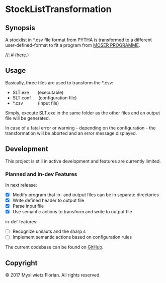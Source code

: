 # StockListTransformation #

## Synopsis ##
A stocklist in \*.csv file format from PYTHA is transformed to a different user-defined-format to fit a program from
[MOSER PROGRAMME](https://www.optmos.at/).

[//]: # (## Documentation)
[//]: # (The full documentation - only available in German - can be found)
[//]: # ([here](https://github.com/mysliwietzflorian/StockListTransformation/).)

## Usage ##
Basically, three files are used to transform the \*.csv:

- SLT.exe	&nbsp;&nbsp;&nbsp;&nbsp;&nbsp;
(executable)
- SLT.conf	&nbsp;&nbsp;&nbsp;&nbsp;
(configuration file)
- \*.csv	&nbsp;&nbsp;&nbsp;&nbsp;&nbsp;&nbsp;&nbsp;&nbsp;&nbsp;&nbsp;
(input file)

Simply, execute SLT.exe in the same folder as the other files and an output file will be generated.

In case of a fatal error or warning - depending on the configuration - the transformation will be aborted and an error message displayed.

## Development ##
This project is still in active development and features are currently limited.

### Planned and in-dev Features ###
In next release:
- [x] Modify program that in- and output files can be in separate directories
- [x] Write defined header to output file
- [x] Parse input file
- [x] Use semantic actions to transform and write to output file

in-def features:
- [ ] Recognize umlauts and the sharp s
- [ ] Implement semantic actions based on configuration rules

The current codebase can be found on
[GitHub](https://github.com/mysliwietzflorian/StockListTransformation).

## Copyright ##
&copy; 2017 Mysliwietz Florian. All rights reserved.

